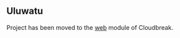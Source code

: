## Uluwatu

Project has been moved to the [web](https://github.com/sequenceiq/cloudbreak/tree/master/web) module of Cloudbreak.
